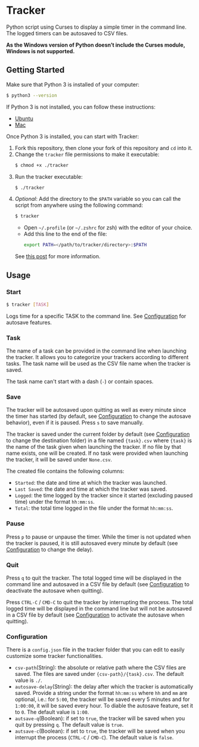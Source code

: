 # Tracker

Python script using Curses to display a simple timer in the command line. The logged timers can be autosaved to CSV files.

**As the Windows version of Python doesn’t include the Curses module, Windows is not supported.**

## Getting Started

Make sure that Python 3 is installed of your computer:

```bash
$ python3 --version
```

If Python 3 is not installed, you can follow these instructions:
- [Ubuntu](https://docs.python-guide.org/starting/install3/osx/)
- [Mac](https://docs.python-guide.org/starting/install3/linux/)

Once Python 3 is installed, you can start with Tracker:

1. Fork this repository, then clone your fork of this repository and `cd` into it.
2. Change the `tracker` file permissions to make it executable:
   ```bash
   $ chmod +x ./tracker
   ```
3. Run the tracker executable:
   ```bash
   $ ./tracker
   ```
4. *Optional*: Add the directory to the `$PATH` variable so you can call the script from anywhere using the following command:
   ```bash
   $ tracker
   ```
   - Open `~/.profile` (or `~/.zshrc` for zsh) with the editor of your choice.
   - Add this line to the end of the file:
        ```bash
        export PATH=</path/to/tracker/directory>:$PATH
        ```
    See [this post](https://unix.stackexchange.com/questions/26047/how-to-correctly-add-a-path-to-path) for more information.

## Usage

### Start

```bash
$ tracker [TASK]
```

Logs time for a specific TASK to the command line. See [Configuration](#Configuration) for autosave features.

### Task

The name of a task can be provided in the command line when launching the tracker. It allows you to categorize your trackers according to different tasks. The task name will be used as the CSV file name when the tracker is saved.

The task name can't start with a dash (`-`) or contain spaces. 

### Save

The tracker will be autosaved upon quitting as well as every minute since the timer has started (by default, see [Configuration](#Configuration) to change the autosave behavior), even if it is paused. Press `s` to save manually.

The tracker is saved under the current folder by default (see [Configuration](#Configuration) to change the destination folder) in a file named `{task}.csv` where `{task}` is the name of the task given when launching the tracker. If no file by that name exists, one will be created. If no task were provided when launching the tracker, it will be saved under `None.csv`.

The created file contains the following columns:

- `Started`: the date and time at which the tracker was launched.
- `Last Saved`: the date and time at which the tracker was saved.
- `Logged`: the time logged by the tracker since it started (excluding paused time) under the format `hh:mm:ss`.
- `Total`: the total time logged in the file under the format `hh:mm:ss`.

### Pause

Press `p` to pause or unpause the timer. While the timer is not updated when the tracker is paused, it is still autosaved every minute by default (see [Configuration](#Configuration) to change the delay).

### Quit

Press `q` to quit the tracker. The total logged time will be displayed in the command line and autosaved in a CSV file by default (see [Configuration](#Configuration) to deactivate the autosave when quitting).

Press `CTRL-C` / `CMD-C` to quit the tracker by interrupting the process. The total logged time will be displayed in the command line but will not be autosaved in a CSV file by default (see [Configuration](#Configuration) to activate the autosave when quitting).

### Configuration

There is a `config.json` file in the tracker folder that you can edit to easily customize some tracker functionalities.

- `csv-path`(String): the absolute or relative path where the CSV files are saved. The files are saved under `{csv-path}/{task}.csv`. The default value is `./`.
- `autosave-delay`(String): the delay after which the tracker is automatically saved. Provide a string under the format `hh:mm:ss` where `hh` and `mm` are optional, i.e.: for `5:00`, the tracker will be saved every 5 minutes and for `1:00:00`, it will be saved every hour. To diable the autosave feature, set it to `0`. The default value is `1:00`.
- `autsave-q`(Boolean): if set to `true`, the tracker will be saved when you quit by pressing `q`. The default value is `true`.
- `autsave-c`(Boolean): if set to `true`, the tracker will be saved when you interrupt the process (`CTRL-C` / `CMD-C`). The default value is `false`.